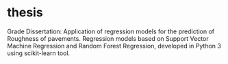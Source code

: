 # thesis
Grade Dissertation: Application of regression models for the prediction of Roughness of pavements. 
Regression models based on Support Vector Machine Regression and Random Forest Regression, developed in Python 3 using scikit-learn tool.
